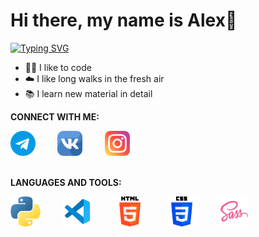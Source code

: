 <h1>Hi there, my name is Alex👋</h1>

[![Typing SVG](https://readme-typing-svg.demolab.com?font=Manrope&weight=700&size=30&pause=1000&color=4B8BBE&background=FFFFDD00&width=435&lines=I'm+a+Python+Developer)](https://git.io/typing-svg)

- 👨‍💻 I like to code
- ☁️ I like long walks in the fresh air
- 📚 I learn new material in detail

**CONNECT WITH ME:**

<div style="display: flex;">
	<a href="https://t.me/agluzhin"><img src="img/telegram-icon.png" style="width: 40px; height: 40px;" /></a>&nbsp; &nbsp; &nbsp; &nbsp; &nbsp;<a href="https://vk.com/a.luzhin999"><img src="img/vk-icon.png" style="width: 40px; height: 40px;" /></a>&nbsp; &nbsp; &nbsp; &nbsp; &nbsp;<a href="https://www.instagram.com/agluzhin"><img src="img/instagram-icon.png" style="width: 40px; height: 40px;" /></a>
</div>

<br/>

**LANGUAGES AND TOOLS:**

<div style="display: flex;">
	<img src="img/python-icon.png" style="width: 48px; height: 48px;" />&nbsp; &nbsp; &nbsp; &nbsp; &nbsp;<img src="img/vscode-icon.png" style="width: 48px; height: 48px;" />&nbsp; &nbsp; &nbsp; &nbsp; &nbsp;<img src="img/html-icon.png" style="width: 48px; height: 48px;" /> &nbsp; &nbsp; &nbsp; &nbsp; &nbsp;<img src="img/css-icon.png" style="width: 48px; height: 48px;" /> &nbsp; &nbsp; &nbsp; &nbsp; &nbsp;<img src="img/sass-icon.png" style="width: 48px; height: 48px;" />
</div>